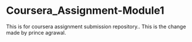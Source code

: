 # Coursera_Assignment-Module1
This is for coursera assignment submission  repository..
This is the change made by prince agrawal.
